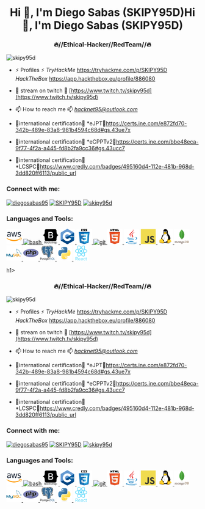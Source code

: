 <h1 align="center">Hi 👋, I'm Diego Sabas (SKIPY95D)</<h1 align="center">Hi 👋, I'm Diego Sabas (SKIPY95D)</h1>
<h3 align="center">🔥//Ethical-Hacker//RedTeam//🔥</h3>

<p align="left"> <img src="https://komarev.com/ghpvc/?username=skipy95d&label=Profile%20views&color=0e75b6&style=flat" alt="skipy95d" /> </p>

- ⚡ Profiles ⚡ *TryHackMe*  https://tryhackme.com/p/SKIPY95D
                    *HackTheBox* https://app.hackthebox.eu/profile/886080

- 🎥 stream on twitch 🎥 [https://www.twitch.tv/skipy95d](https://www.twitch.tv/skipy95d)

- 📫 How to reach me 📫 *hacknet95@outlook.com*

- 🏅international certification🏅 *eJPT🔸https://certs.ine.com/e872fd70-342b-489e-83a8-981b4594c68d#gs.43ue7x
- 🏅international certification🏅 *eCPPTv2🔸https://certs.ine.com/bbe48eca-9f77-4f2a-a445-fd8b2fa9cc36#gs.43ucc7
- 🏅international certification🏅 *LCSPC🔸https://www.credly.com/badges/495160d4-112e-481b-968d-3dd820ff6113/public_url                                   

<h3 align="left">Connect with me:</h3>
<p align="left">
<a href="https://www.linkedin.com/in/diegosabas95" target="blank"><img align="center" src="https://raw.githubusercontent.com/rahuldkjain/github-profile-readme-generator/master/src/images/icons/Social/linked-in-alt.svg" alt="diegosabas95" height="30" width="40" /></a>
<a href="https://www.youtube.com/@SKIPY95D" target="blank"><img align="center" src="https://raw.githubusercontent.com/rahuldkjain/github-profile-readme-generator/master/src/images/icons/Social/youtube.svg" alt="SKIPY95D" height="30" width="40" /></a>
<a href="https://www.twitch.tv/skipy95d" target="blank"><img align="center" src="https://cdn.icon-icons.com/icons2/2699/PNG/512/twitch_logo_icon_170383.png" alt="skipy95d" height="30" width="40" /></a>
</p>

<h3 align="left">Languages and Tools:</h3>
<p align="left"> <a href="https://aws.amazon.com" target="_blank" rel="noreferrer"> <img src="https://raw.githubusercontent.com/devicons/devicon/master/icons/amazonwebservices/amazonwebservices-original-wordmark.svg" alt="aws" width="40" height="40"/> </a> <a href="https://www.gnu.org/software/bash/" target="_blank" rel="noreferrer"> <img src="https://www.vectorlogo.zone/logos/gnu_bash/gnu_bash-icon.svg" alt="bash" width="40" height="40"/> </a> <a href="https://getbootstrap.com" target="_blank" rel="noreferrer"> <img src="https://raw.githubusercontent.com/devicons/devicon/master/icons/bootstrap/bootstrap-plain-wordmark.svg" alt="bootstrap" width="40" height="40"/> </a> <a href="https://www.w3schools.com/cpp/" target="_blank" rel="noreferrer"> <img src="https://raw.githubusercontent.com/devicons/devicon/master/icons/cplusplus/cplusplus-original.svg" alt="cplusplus" width="40" height="40"/> </a> <a href="https://www.w3schools.com/css/" target="_blank" rel="noreferrer"> <img src="https://raw.githubusercontent.com/devicons/devicon/master/icons/css3/css3-original-wordmark.svg" alt="css3" width="40" height="40"/> </a> <a href="https://git-scm.com/" target="_blank" rel="noreferrer"> <img src="https://www.vectorlogo.zone/logos/git-scm/git-scm-icon.svg" alt="git" width="40" height="40"/> </a> <a href="https://www.w3.org/html/" target="_blank" rel="noreferrer"> <img src="https://raw.githubusercontent.com/devicons/devicon/master/icons/html5/html5-original-wordmark.svg" alt="html5" width="40" height="40"/> </a> <a href="https://www.java.com" target="_blank" rel="noreferrer"> <img src="https://raw.githubusercontent.com/devicons/devicon/master/icons/java/java-original.svg" alt="java" width="40" height="40"/> </a> <a href="https://developer.mozilla.org/en-US/docs/Web/JavaScript" target="_blank" rel="noreferrer"> <img src="https://raw.githubusercontent.com/devicons/devicon/master/icons/javascript/javascript-original.svg" alt="javascript" width="40" height="40"/> </a> <a href="https://www.linux.org/" target="_blank" rel="noreferrer"> <img src="https://raw.githubusercontent.com/devicons/devicon/master/icons/linux/linux-original.svg" alt="linux" width="40" height="40"/> </a> <a href="https://www.mongodb.com/" target="_blank" rel="noreferrer"> <img src="https://raw.githubusercontent.com/devicons/devicon/master/icons/mongodb/mongodb-original-wordmark.svg" alt="mongodb" width="40" height="40"/> </a> <a href="https://www.mysql.com/" target="_blank" rel="noreferrer"> <img src="https://raw.githubusercontent.com/devicons/devicon/master/icons/mysql/mysql-original-wordmark.svg" alt="mysql" width="40" height="40"/> </a> <a href="https://www.php.net" target="_blank" rel="noreferrer"> <img src="https://raw.githubusercontent.com/devicons/devicon/master/icons/php/php-original.svg" alt="php" width="40" height="40"/> </a> <a href="https://www.postgresql.org" target="_blank" rel="noreferrer"> <img src="https://raw.githubusercontent.com/devicons/devicon/master/icons/postgresql/postgresql-original-wordmark.svg" alt="postgresql" width="40" height="40"/> </a> <a href="https://www.python.org" target="_blank" rel="noreferrer"> <img src="https://raw.githubusercontent.com/devicons/devicon/master/icons/python/python-original.svg" alt="python" width="40" height="40"/> </a> <a href="https://reactjs.org/" target="_blank" rel="noreferrer"> <img src="https://raw.githubusercontent.com/devicons/devicon/master/icons/react/react-original-wordmark.svg" alt="react" width="40" height="40"/> </a> </p>
h1>
<h3 align="center">🔥//Ethical-Hacker//RedTeam//🔥</h3>

<p align="left"> <img src="https://komarev.com/ghpvc/?username=skipy95d&label=Profile%20views&color=0e75b6&style=flat" alt="skipy95d" /> </p>

- ⚡ Profiles ⚡ *TryHackMe*  https://tryhackme.com/p/SKIPY95D
                    *HackTheBox* https://app.hackthebox.eu/profile/886080

- 🎥 stream on twitch 🎥 [https://www.twitch.tv/skipy95d](https://www.twitch.tv/skipy95d)

- 📫 How to reach me 📫 *hacknet95@outlook.com*

- 🏅international certification🏅 *eJPT🔸https://certs.ine.com/e872fd70-342b-489e-83a8-981b4594c68d#gs.43ue7x
- 🏅international certification🏅 *eCPPTv2🔸https://certs.ine.com/bbe48eca-9f77-4f2a-a445-fd8b2fa9cc36#gs.43ucc7
- 🏅international certification🏅 *LCSPC🔸https://www.credly.com/badges/495160d4-112e-481b-968d-3dd820ff6113/public_url                                   

<h3 align="left">Connect with me:</h3>
<p align="left">
<a href="https://www.linkedin.com/in/diegosabas95" target="blank"><img align="center" src="https://raw.githubusercontent.com/rahuldkjain/github-profile-readme-generator/master/src/images/icons/Social/linked-in-alt.svg" alt="diegosabas95" height="30" width="40" /></a>
<a href="https://www.youtube.com/@SKIPY95D" target="blank"><img align="center" src="https://raw.githubusercontent.com/rahuldkjain/github-profile-readme-generator/master/src/images/icons/Social/youtube.svg" alt="SKIPY95D" height="30" width="40" /></a>
<a href="https://www.twitch.tv/skipy95d" target="blank"><img align="center" src="https://cdn.icon-icons.com/icons2/2699/PNG/512/twitch_logo_icon_170383.png" alt="skipy95d" height="30" width="40" /></a>
</p>

<h3 align="left">Languages and Tools:</h3>
<p align="left"> <a href="https://aws.amazon.com" target="_blank" rel="noreferrer"> <img src="https://raw.githubusercontent.com/devicons/devicon/master/icons/amazonwebservices/amazonwebservices-original-wordmark.svg" alt="aws" width="40" height="40"/> </a> <a href="https://www.gnu.org/software/bash/" target="_blank" rel="noreferrer"> <img src="https://www.vectorlogo.zone/logos/gnu_bash/gnu_bash-icon.svg" alt="bash" width="40" height="40"/> </a> <a href="https://getbootstrap.com" target="_blank" rel="noreferrer"> <img src="https://raw.githubusercontent.com/devicons/devicon/master/icons/bootstrap/bootstrap-plain-wordmark.svg" alt="bootstrap" width="40" height="40"/> </a> <a href="https://www.w3schools.com/cpp/" target="_blank" rel="noreferrer"> <img src="https://raw.githubusercontent.com/devicons/devicon/master/icons/cplusplus/cplusplus-original.svg" alt="cplusplus" width="40" height="40"/> </a> <a href="https://www.w3schools.com/css/" target="_blank" rel="noreferrer"> <img src="https://raw.githubusercontent.com/devicons/devicon/master/icons/css3/css3-original-wordmark.svg" alt="css3" width="40" height="40"/> </a> <a href="https://git-scm.com/" target="_blank" rel="noreferrer"> <img src="https://www.vectorlogo.zone/logos/git-scm/git-scm-icon.svg" alt="git" width="40" height="40"/> </a> <a href="https://www.w3.org/html/" target="_blank" rel="noreferrer"> <img src="https://raw.githubusercontent.com/devicons/devicon/master/icons/html5/html5-original-wordmark.svg" alt="html5" width="40" height="40"/> </a> <a href="https://www.java.com" target="_blank" rel="noreferrer"> <img src="https://raw.githubusercontent.com/devicons/devicon/master/icons/java/java-original.svg" alt="java" width="40" height="40"/> </a> <a href="https://developer.mozilla.org/en-US/docs/Web/JavaScript" target="_blank" rel="noreferrer"> <img src="https://raw.githubusercontent.com/devicons/devicon/master/icons/javascript/javascript-original.svg" alt="javascript" width="40" height="40"/> </a> <a href="https://www.linux.org/" target="_blank" rel="noreferrer"> <img src="https://raw.githubusercontent.com/devicons/devicon/master/icons/linux/linux-original.svg" alt="linux" width="40" height="40"/> </a> <a href="https://www.mongodb.com/" target="_blank" rel="noreferrer"> <img src="https://raw.githubusercontent.com/devicons/devicon/master/icons/mongodb/mongodb-original-wordmark.svg" alt="mongodb" width="40" height="40"/> </a> <a href="https://www.mysql.com/" target="_blank" rel="noreferrer"> <img src="https://raw.githubusercontent.com/devicons/devicon/master/icons/mysql/mysql-original-wordmark.svg" alt="mysql" width="40" height="40"/> </a> <a href="https://www.php.net" target="_blank" rel="noreferrer"> <img src="https://raw.githubusercontent.com/devicons/devicon/master/icons/php/php-original.svg" alt="php" width="40" height="40"/> </a> <a href="https://www.postgresql.org" target="_blank" rel="noreferrer"> <img src="https://raw.githubusercontent.com/devicons/devicon/master/icons/postgresql/postgresql-original-wordmark.svg" alt="postgresql" width="40" height="40"/> </a> <a href="https://www.python.org" target="_blank" rel="noreferrer"> <img src="https://raw.githubusercontent.com/devicons/devicon/master/icons/python/python-original.svg" alt="python" width="40" height="40"/> </a> <a href="https://reactjs.org/" target="_blank" rel="noreferrer"> <img src="https://raw.githubusercontent.com/devicons/devicon/master/icons/react/react-original-wordmark.svg" alt="react" width="40" height="40"/> </a> </p>
